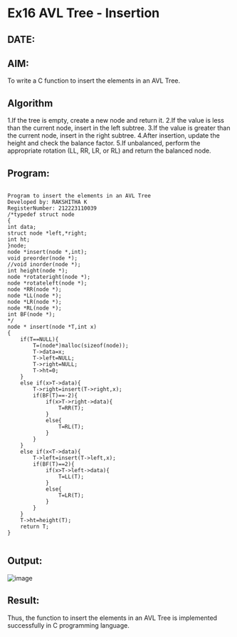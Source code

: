 # Ex16 AVL Tree - Insertion
## DATE:
## AIM:
To write a C function to insert the elements in an AVL Tree.

## Algorithm
1.If the tree is empty, create a new node and return it.
2.If the value is less than the current node, insert in the left subtree.
3.If the value is greater than the current node, insert in the right subtree.
4.After insertion, update the height and check the balance factor.
5.If unbalanced, perform the appropriate rotation (LL, RR, LR, or RL) and return the balanced node.
## Program:
~~~

Program to insert the elements in an AVL Tree
Developed by: RAKSHITHA K
RegisterNumber: 212223110039
/*typedef struct node
{
int data;
struct node *left,*right;
int ht;
}node;
node *insert(node *,int);
void preorder(node *);
//void inorder(node *);
int height(node *);
node *rotateright(node *);
node *rotateleft(node *);
node *RR(node *);
node *LL(node *);
node *LR(node *);
node *RL(node *);
int BF(node *);
*/ 
node * insert(node *T,int x)
{
    if(T==NULL){
        T=(node*)malloc(sizeof(node));
        T->data=x;
        T->left=NULL;
        T->right=NULL;
        T->ht=0;
    }
    else if(x>T->data){
        T->right=insert(T->right,x);
        if(BF(T)==-2){
            if(x>T->right->data){
                T=RR(T);
            }
            else{
                T=RL(T);
            }
        }
    }
    else if(x<T->data){
        T->left=insert(T->left,x);
        if(BF(T)==2){
            if(x>T->left->data){
                T=LL(T);
            }
            else{
                T=LR(T);
            }
        }
    }
    T->ht=height(T);
    return T;
}


~~~

## Output:
![image](https://github.com/user-attachments/assets/d255a648-d625-488a-a460-f512bdf4c4e7)

## Result:
Thus, the function to insert the elements in an AVL Tree is implemented successfully in C programming language.
